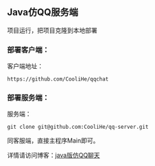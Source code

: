 ## Java仿QQ服务端

项目运行，把项目克隆到本地部署
### 部署客户端：
客户端地址：
```
https://github.com/CooliHe/qqchat
```
### 部署服务端：
服务端：
```
git clone git@github.com:CooliHe/qq-server.git
```
同客服端，直接主程序Main即可。

详情请访问博客：[java版仿QQ聊天](https://www.coolive.top/archives/java_qq.html)
